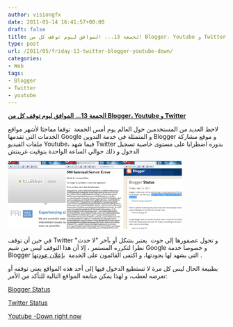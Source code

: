 ```yaml
---
author: visiongfx
date: 2011-05-14 16:41:57+00:00
draft: false
title: الجمعة 13... الموافق ليوم توقف كل من Blogger، Youtube و Twitter
type: post
url: /2011/05/friday-13-twitter-blogger-youtube-down/
categories:
- Web
tags:
- Blogger
- Twitter
- youtube
---
```


[**الجمعة 13... الموافق ليوم توقف كل من Blogger، Youtube و Twitter**
](https://www.it-scoop.com/2011/05/friday-13-twitter-blogger-youtube-down)


لاحظ العديد من المستخدمين حول العالم يوم أمس الجمعة  توقفا مفاجئا لأشهر مواقع الخدمات التي تقدمها Google و المتمثلة في خدمة التدوين Blogger و موقع مشاركة ملفات الفيديو Youtube، فيما شهد Twitter بدوره اضطرابا على مستوى خاصية تسجيل الدخول و ذلك حوالي الساعة الواحدة بتوقيت غرينتش


[![](down-youtube-blogger-twitter.png)
](https://www.it-scoop.com/2011/05/friday-13-twitter-blogger-youtube-down/)


في حين أن توقف Twitter و تحول عصفورها إلى حوت  يعتبر بشكل أو بآخر "لا حدث" نظرا لتكرره المستمر ، إلا أن هذا التوقف ليس من شيم Google و خصوصا خدمة Blogger التي يشهد لها بجودتها، و اكتفى القائمون على الخدمة  [بإعلان عودتها](http://buzz.blogger.com/2011/05/blogger-is-back.html) .

بطبيعة الحال ليس كل مرة لا تستطيع الدخول فيها إلى أحد هذه المواقع يعني توقفه أو تعرضه لعطب، و لهذا يمكن متابعة المواقع التالية للتأكد من الأمر:


[Blogger Status](http://status.blogger.com/)




[Twitter Status](http://status.twitter.com/)




[Youtube -Down right now](http://downrightnow.com/youtube)





[
](http://status.blogger.com/)





